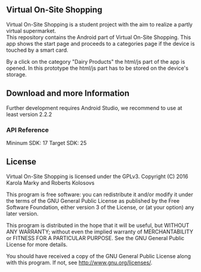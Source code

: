 ## Virtual On-Site Shopping

Virtual On-Site Shopping is a student project with the aim to realize a partly virtual supermarket. <br />
This repository contains the Android part of Virtual On-Site Shopping. This app shows the start page and proceeds to a categories page if the device is touched by a smart card.  <br />

By a click on the category "Dairy Products" the html/js part of the app is opened. In this prototype the html/js part has to be stored on the device's storage. 

## Download and more Information

Further development requires Android Studio, we recommend to use at least version 2.2.2
 
### API Reference

Mininum SDK: 17
Target SDK: 25

## License

Virtual On-Site Shopping is licensed under the GPLv3.
Copyright (C) 2016 Karola Marky and Roberts Kolosovs

This program is free software: you can redistribute it and/or modify
it under the terms of the GNU General Public License as published by
the Free Software Foundation, either version 3 of the License, or
(at your option) any later version.

This program is distributed in the hope that it will be useful,
but WITHOUT ANY WARRANTY; without even the implied warranty of
MERCHANTABILITY or FITNESS FOR A PARTICULAR PURPOSE.  See the
GNU General Public License for more details.

You should have received a copy of the GNU General Public License
along with this program. If not, see <http://www.gnu.org/licenses/>.





